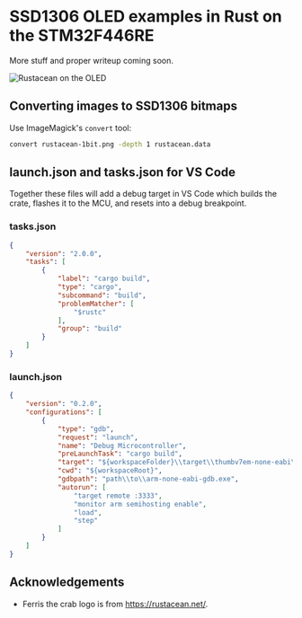 # SSD1306 OLED examples in Rust on the STM32F446RE

More stuff and proper writeup coming soon.

![Rustacean on the OLED](https://pbs.twimg.com/media/ED9u7lYX4AA3Mnl?format=jpg&name=4096x4096)

## Converting images to SSD1306 bitmaps

Use ImageMagick's `convert` tool:

```sh
convert rustacean-1bit.png -depth 1 rustacean.data
```

## launch.json and tasks.json for VS Code

Together these files will add a debug target in VS Code which builds the crate, flashes it to
the MCU, and resets into a debug breakpoint.

### tasks.json
```json
{
    "version": "2.0.0",
    "tasks": [
        {
            "label": "cargo build",
            "type": "cargo",
            "subcommand": "build",
            "problemMatcher": [
                "$rustc"
            ],
            "group": "build"
        }
    ]
}
```

### launch.json

```json
{
    "version": "0.2.0",
    "configurations": [
        {
            "type": "gdb",
            "request": "launch",
            "name": "Debug Microcontroller",
            "preLaunchTask": "cargo build",
            "target": "${workspaceFolder}\\target\\thumbv7em-none-eabi\\debug\\stm32f446-oled-test",
            "cwd": "${workspaceRoot}",
            "gdbpath": "path\\to\\arm-none-eabi-gdb.exe",
            "autorun": [
                "target remote :3333",
                "monitor arm semihosting enable",
                "load",
                "step"
            ]
        }
    ]
}
```

## Acknowledgements

* Ferris the crab logo is from https://rustacean.net/.